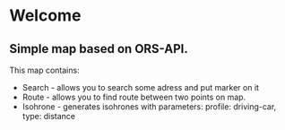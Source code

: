 # Welcome
## Simple map based on ORS-API. 
This map contains:
* Search - allows you to search some adress and put marker on it
* Route - allows you to find route between two points on map.
* Isohrone - generates isohrones with parameters: profile: driving-car, type: distance
